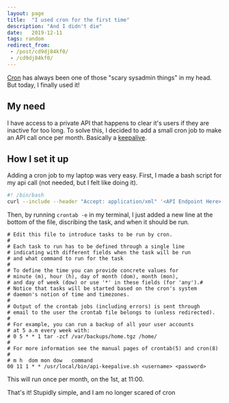 ```yaml
---
layout: page
title:  "I used cron for the first time"
description: "And I didn't die"
date:   2019-12-11
tags: random
redirect_from: 
 - /post/cd9dj84kf0/
 - /cd9dj84kf0/
---
```



[Cron](https://en.wikipedia.org/wiki/Cron) has always been one of those "scary sysadmin things" in my head. But today, I finally used it!

## My need
I have access to a private API that happens to clear it's users if they are inactive for too long. To solve this, I decided to add a small cron job to make an API call once per month. Basically a [keepalive](https://en.wikipedia.org/wiki/Keepalive).

## How I set it up

Adding a cron job to my laptop was very easy. First, I made a bash script for my api call (not needed, but I felt like doing it).

```sh
#! /bin/bash
curl --include --header "Accept: application/xml" '<API Endpoint Here>' --user $1:$2
```

Then, by running `crontab -e` in my terminal, I just added a new line at the bottom of the file, discribing the task, and when it should be run.
```cron
# Edit this file to introduce tasks to be run by cron.
# 
# Each task to run has to be defined through a single line
# indicating with different fields when the task will be run
# and what command to run for the task
# 
# To define the time you can provide concrete values for
# minute (m), hour (h), day of month (dom), month (mon),
# and day of week (dow) or use '*' in these fields (for 'any').# 
# Notice that tasks will be started based on the cron's system
# daemon's notion of time and timezones.
# 
# Output of the crontab jobs (including errors) is sent through
# email to the user the crontab file belongs to (unless redirected).
# 
# For example, you can run a backup of all your user accounts
# at 5 a.m every week with:
# 0 5 * * 1 tar -zcf /var/backups/home.tgz /home/
# 
# For more information see the manual pages of crontab(5) and cron(8)
# 
# m h  dom mon dow   command
00 11 1 * * /usr/local/bin/api-keepalive.sh <username> <password>
```

This will run once per month, on the 1st, at 11:00.

That's it! Stupidly simple, and I am no longer scared of cron